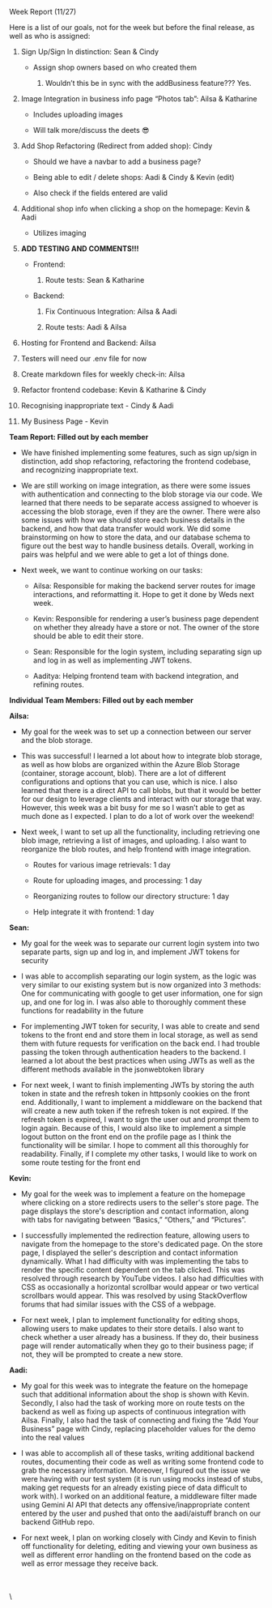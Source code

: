 <!--StartFragment-->

Week Report (11/27)

Here is a list of our goals, not for the week but before the final release, as well as who is assigned:

1. Sign Up/Sign In distinction: Sean & Cindy

   - Assign shop owners based on who created them

     1. Wouldn’t this be in sync with the addBusiness feature??? Yes.

2. Image Integration in business info page “Photos tab”: Ailsa & Katharine

   - Includes uploading images

   - Will talk more/discuss the deets 😎

3. Add Shop Refactoring (Redirect from added shop): Cindy

   - Should we have a navbar to add a business page?

   - Being able to edit / delete shops: Aadi & Cindy & Kevin (edit)

   - Also check if the fields entered are valid

4. Additional shop info when clicking a shop on the homepage: Kevin & Aadi

   - Utilizes imaging

5. **ADD TESTING AND COMMENTS!!!**

   - Frontend: 

     1. Route tests: Sean & Katharine 

   - Backend: 

     1. Fix Continuous Integration: Ailsa & Aadi

     2. Route tests: Aadi & Ailsa

6. Hosting for Frontend and Backend: Ailsa

7. Testers will need our .env file for now

8. Create markdown files for weekly check-in: Ailsa

9. Refactor frontend codebase: Kevin & Katharine & Cindy 

10. Recognising inappropriate text - Cindy & Aadi

11. My Business Page - Kevin

**Team Report: Filled out by each member**

- We have finished implementing some features, such as sign up/sign in distinction, add shop refactoring, refactoring the frontend codebase, and recognizing inappropriate text.

- We are still working on image integration, as there were some issues with authentication and connecting to the blob storage via our code. We learned that there needs to be separate access assigned to whoever is accessing the blob storage, even if they are the owner. There were also some issues with how we should store each business details in the backend, and how that data transfer would work. We did some brainstorming on how to store the data, and our database schema to figure out the best way to handle business details. Overall, working in pairs was helpful and we were able to get a lot of things done.

- Next week, we want to continue working on our tasks:

  - Ailsa: Responsible for making the backend server routes for image interactions, and reformatting it. Hope to get it done by Weds next week.

  - Kevin: Responsible for rendering a user’s business page dependent on whether they already have a store or not. The owner of the store should be able to edit their store.

  - Sean: Responsible for the login system, including separating sign up and log in as well as implementing JWT tokens.

  - Aaditya: Helping frontend team with backend integration, and refining routes.

**Individual Team Members:  Filled out by each member**

**Ailsa:**

- My goal for the week was to set up a connection between our server and the blob storage.

- This was successful! I learned a lot about how to integrate blob storage, as well as how blobs are organized within the Azure Blob Storage (container, storage account, blob). There are a lot of different configurations and options that you can use, which is nice. I also learned that there is a direct API to call blobs, but that it would be better for our design to leverage clients and interact with our storage that way. However, this week was a bit busy for me so I wasn’t able to get as much done as I expected. I plan to do a lot of work over the weekend!

- Next week, I want to set up all the functionality, including retrieving one blob image, retrieving a list of images, and uploading. I also want to reorganize the blob routes, and help frontend with image integration. 

  - Routes for various image retrievals: 1 day

  - Route for uploading images, and processing: 1 day

  - Reorganizing routes to follow our directory structure: 1 day

  - Help integrate it with frontend: 1 day

**Sean:**

- My goal for the week was to separate our current login system into two separate parts, sign up and log in, and implement JWT tokens for security

- I was able to accomplish separating our login system, as the logic was very similar to our existing system but is now organized into 3 methods: One for communicating with google to get user information, one for sign up, and one for log in. I was also able to thoroughly comment these functions for readability in the future

- For implementing JWT token for security, I was able to create and send tokens to the front end and store them in local storage, as well as send them with future requests for verification on the back end. I had trouble passing the token through authentication headers to the backend. I learned a lot about the best practices when using JWTs as well as the different methods available in the jsonwebtoken library

- For next week, I want to finish implementing JWTs by storing the auth token in state and the refresh token in httpsonly cookies on the front end. Additionally, I want to implement a middleware on the backend that will create a new auth token if the refresh token is not expired. If the refresh token is expired, I want to sign the user out and prompt them to login again. Because of this, I would also like to implement a simple logout button on the front end on the profile page as I think the functionality will be similar. I hope to comment all this thoroughly for readability. Finally, if I complete my other tasks, I would like to work on some route testing for the front end 

**Kevin:**

- My goal for the week was to implement a feature on the homepage where clicking on a store redirects users to the seller's store page. The page displays the store's description and contact information, along with tabs for navigating between “Basics,” “Others,” and “Pictures”.

- I successfully implemented the redirection feature, allowing users to navigate from the homepage to the store's dedicated page. On the store page, I displayed the seller's description and contact information dynamically. What I had difficulty with was implementing the tabs to render the specific content dependent on the tab clicked. This was resolved through research by YouTube videos. I also had difficulties with CSS as occasionally a horizontal scrollbar would appear or two vertical scrollbars would appear. This was resolved by using StackOverflow forums that had similar issues with the CSS of a webpage.

- For next week, I plan to implement functionality for editing shops, allowing users to make updates to their store details. I also want to check whether a user already has a business. If they do, their business page will render automatically when they go to their business page; if not, they will be prompted to create a new store.

**Aadi:**

- My goal for this week was to integrate the feature on the homepage such that additional information about the shop is shown with Kevin. Secondly, I also had the task of working more on route tests on the backend as well as fixing up aspects of continuous integration with Ailsa. Finally, I also had the task of connecting and fixing the “Add Your Business” page with Cindy, replacing placeholder values for the demo into the real values

- I was able to accomplish all of these tasks, writing additional backend routes, documenting their code as well as writing some frontend code to grab the necessary information. Moreover, I figured out the issue we were having with our test system (it is run using mocks instead of stubs, making get requests for an already existing piece of data difficult to work with). I worked on an additional feature, a middleware filter made using Gemini AI API that detects any offensive/inappropriate content entered by the user and pushed that onto the aadi/aistuff branch on our backend GitHub repo.

- For next week, I plan on working closely with Cindy and Kevin to finish off functionality for deleting, editing and viewing your own business as well as different error handling on the frontend based on the code as well as error message they receive back. 

\
\
\


<!--EndFragment-->
